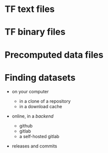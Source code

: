 # TF text files

# TF binary files

# Precomputed data files

# Finding datasets

*   on your computer
    *   in a clone of a repository
    *   in a download cache
*   online, in a *backend*
    *   github
    *   gitlab
    *   a self-hosted gitlab

*   releases and commits
